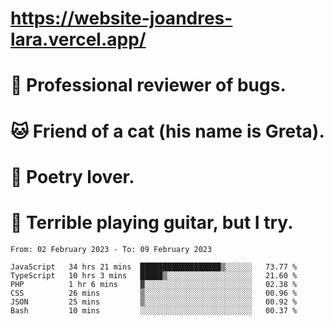 # https://website-joandres-lara.vercel.app/
# 🐛 Professional reviewer of bugs.
# 🐱 Friend of a cat (his name is Greta).
# 📜 Poetry lover.
# 🎸 Terrible playing guitar, but I try.

<!--START_SECTION:waka-->

```text
From: 02 February 2023 - To: 09 February 2023

JavaScript   34 hrs 21 mins  ██████████████████▒░░░░░░   73.77 %
TypeScript   10 hrs 3 mins   █████▒░░░░░░░░░░░░░░░░░░░   21.60 %
PHP          1 hr 6 mins     ▓░░░░░░░░░░░░░░░░░░░░░░░░   02.38 %
CSS          26 mins         ▒░░░░░░░░░░░░░░░░░░░░░░░░   00.96 %
JSON         25 mins         ▒░░░░░░░░░░░░░░░░░░░░░░░░   00.92 %
Bash         10 mins         ░░░░░░░░░░░░░░░░░░░░░░░░░   00.37 %
```

<!--END_SECTION:waka-->
